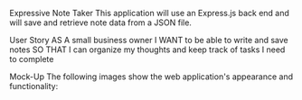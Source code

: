Expressive Note Taker
This application will use an Express.js back end and will save and retrieve note data from a JSON file.

User Story
AS A small business owner
I WANT to be able to write and save notes
SO THAT I can organize my thoughts and keep track of tasks I need to complete

Mock-Up
The following images show the web application's appearance and functionality:
